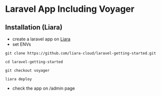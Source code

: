 # Laravel App Including Voyager 
## Installation (Liara)
- create a laravel app on [Liara](https://console.liara.ir/apps/create)
- set ENVs
```
git clone https://github.com/liara-cloud/laravel-getting-started.git
```
```
cd laravel-getting-started
```
```
git checkout voyager
```
```
liara deploy
```
- check the app on /admin page
